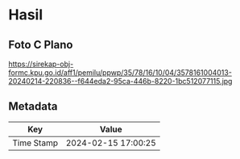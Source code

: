 # Hasil

## Foto C Plano

https://sirekap-obj-formc.kpu.go.id/aff1/pemilu/ppwp/35/78/16/10/04/3578161004013-20240214-220836--f644eda2-95ca-446b-8220-1bc512077115.jpg


## Metadata

| Key        | Value               |
| ---------- | ------------------- |
| Time Stamp | 2024-02-15 17:00:25 |



